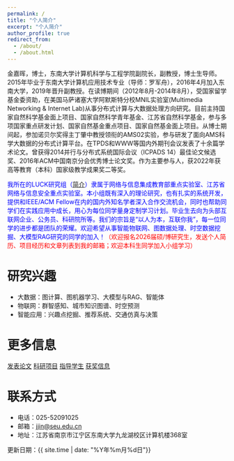 ```yaml
---
permalink: /
title: "个人简介"
excerpt: "个人简介"
author_profile: true
redirect_from: 
  - /about/
  - /about.html
---
```



​金嘉晖，博士，东南大学计算机科学与工程学院副院长，副教授，博士生导师。2015年毕业于东南大学计算机应用技术专业（导师：罗军舟），2016年4月加入东南大学，2019年晋升副教授。在读博期间（2012年8月-2014年8月），受国家留学基金委资助，在美国马萨诸塞大学阿默斯特分校MNIL实验室(Multimedia Networking & Internet Lab)从事分布式计算与大数据处理方向研究。目前主持国家自然科学基金面上项目、国家自然科学青年基金、江苏省自然科学基金，参与多项国家重点研发计划、国家自然基金重点项目、国家自然基金面上项目。从博士期间起，参加诺贝尔奖得主丁肇中教授领衔的AMS02实验，参与研发了面向AMS科学大数据的分布式计算平台。在TPDS和WWW等国内外期刊会议发表了十余篇学术论文。曾获得2014并行与分布式系统国际会议（ICPADS 14）最佳论文候选奖、2016年ACM中国南京分会优秀博士论文奖。作为主要参与人，获2022年获高等教育（本科）国家级教学成果奖二等奖。

<span style="color: blue">我所在的LUCK研究组（[简介](https://docs.qq.com/pdf/DVFR5aFZma0pUT21h)）隶属于网络与信息集成教育部重点实验室、江苏省网络与信息安全重点实验室。本小组既有深入的理论研究，也有扎实的系统开发，提供和IEEE/ACM Fellow在内的国内外知名学者深入合作交流机会，同时也帮助同学们在实践应用中成长，用心为每位同学量身定制学习计划。毕业生去向为头部互联网企业、公务员、科研院所等。我们的宗旨是“以人为本，互联你我”，每一位同学的进步都是团队的荣耀。欢迎希望从事智能物联网、图数据处理、时空数据挖掘、大模型RAG研究的同学的加入！</span><span style="color: red">（欢迎报名2026届硕/博研究生，发送个人简历、项目经历和文章列表到我的邮箱；欢迎本科生同学加入小组学习）</span>


研究兴趣
======

- 大数据：图计算、图机器学习、大模型与RAG、智能体
- 物联网：群智感知、城市知识图谱、时空预测
- 智能应用：兴趣点挖掘、推荐系统、交通仿真与决策

更多信息
======
[发表论文](https://jujuhoo.github.io/publications/)
[科研项目](https://jujuhoo.github.io/fundings/)
[指导学生](https://jujuhoo.github.io/students/)
[获奖信息](https://jujuhoo.github.io/awards/)

联系方式
=====

- 电话：025-52091025
- 邮箱：jjin@seu.edu.cn
- 地址：江苏省南京市江宁区东南大学九龙湖校区计算机楼368室



更新日期：{{ site.time | date: "%Y年%m月%d日"}}

